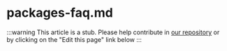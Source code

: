 # packages-faq.md

:::warning
This article is a stub. Please help contribute in [our repository](https://github.com/lisp-docs/lisp-docs.github.io) or by clicking on the "Edit this page" link below
:::
